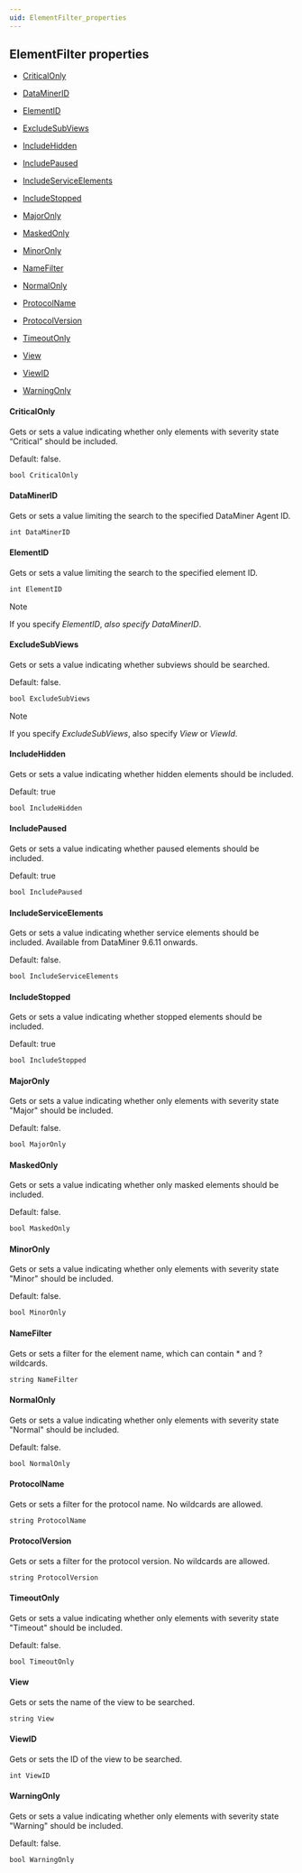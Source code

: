 ```yaml
---
uid: ElementFilter_properties
---
```


## ElementFilter properties

- [CriticalOnly](#criticalonly)

- [DataMinerID](#dataminerid)

- [ElementID](#elementid)

- [ExcludeSubViews](#excludesubviews)

- [IncludeHidden](#includehidden)

- [IncludePaused](#includepaused)

- [IncludeServiceElements](#includeserviceelements)

- [IncludeStopped](#includestopped)

- [MajorOnly](#majoronly)

- [MaskedOnly](#maskedonly)

- [MinorOnly](#minoronly)

- [NameFilter](#namefilter)

- [NormalOnly](#normalonly)

- [ProtocolName](#protocolname)

- [ProtocolVersion](#protocolversion)

- [TimeoutOnly](#timeoutonly)

- [View](#view)

- [ViewID](#viewid)

- [WarningOnly](#warningonly)

#### CriticalOnly

Gets or sets a value indicating whether only elements with severity state “Critical” should be included.

Default: false.

```txt
bool CriticalOnly
```

#### DataMinerID

Gets or sets a value limiting the search to the specified DataMiner Agent ID.

```txt
int DataMinerID
```

#### ElementID

Gets or sets a value limiting the search to the specified element ID.

```txt
int ElementID
```

> [!NOTE]
> If you specify *ElementID*, *also specify DataMinerID*.

#### ExcludeSubViews

Gets or sets a value indicating whether subviews should be searched.

Default: false.

```txt
bool ExcludeSubViews
```

> [!NOTE]
> If you specify *ExcludeSubViews*, also specify *View* or *ViewId*.

#### IncludeHidden

Gets or sets a value indicating whether hidden elements should be included.

Default: true

```txt
bool IncludeHidden
```

#### IncludePaused

Gets or sets a value indicating whether paused elements should be included.

Default: true

```txt
bool IncludePaused
```

#### IncludeServiceElements

Gets or sets a value indicating whether service elements should be included. Available from DataMiner 9.6.11 onwards.

Default: false.

```txt
bool IncludeServiceElements
```

#### IncludeStopped

Gets or sets a value indicating whether stopped elements should be included.

Default: true

```txt
bool IncludeStopped
```

#### MajorOnly

Gets or sets a value indicating whether only elements with severity state "Major" should be included.

Default: false.

```txt
bool MajorOnly
```

#### MaskedOnly

Gets or sets a value indicating whether only masked elements should be included.

Default: false.

```txt
bool MaskedOnly
```

#### MinorOnly

Gets or sets a value indicating whether only elements with severity state "Minor" should be included.

Default: false.

```txt
bool MinorOnly
```

#### NameFilter

Gets or sets a filter for the element name, which can contain \* and ? wildcards.

```txt
string NameFilter
```

#### NormalOnly

Gets or sets a value indicating whether only elements with severity state "Normal" should be included.

Default: false.

```txt
bool NormalOnly
```

#### ProtocolName

Gets or sets a filter for the protocol name. No wildcards are allowed.

```txt
string ProtocolName
```

#### ProtocolVersion

Gets or sets a filter for the protocol version. No wildcards are allowed.

```txt
string ProtocolVersion
```

#### TimeoutOnly

Gets or sets a value indicating whether only elements with severity state "Timeout" should be included.

Default: false.

```txt
bool TimeoutOnly
```

#### View

Gets or sets the name of the view to be searched.

```txt
string View
```

#### ViewID

Gets or sets the ID of the view to be searched.

```txt
int ViewID
```

#### WarningOnly

Gets or sets a value indicating whether only elements with severity state "Warning" should be included.

Default: false.

```txt
bool WarningOnly
```

